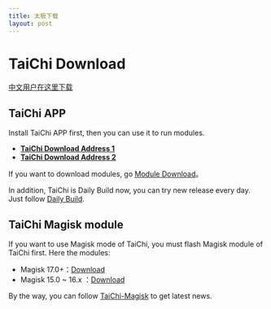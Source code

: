 ```yaml
---
title: 太极下载
layout: post
---
```


# TaiChi Download

[中文用户在这里下载](DOWNLOAD_CN.md)

## TaiChi APP

Install TaiChi APP first, then you can use it to run modules.

- [**TaiChi Download Address 1**][stable1]
- [**TaiChi Download Address 2**][stable2]

If you want to download modules, go [Module Download](module_cn.md)。

In addition, TaiChi is Daily Build now, you can try new release every day. Just follow [Daily Build][daily-build].


## TaiChi Magisk module

If you want to use Magisk mode of TaiChi, you must flash Magisk module of TaiChi first. Here the modules:

- Magisk 17.0+：[Download][taichi-magisk17]
- Magisk 15.0 ~ 16.x ：[Download][taichi-magisk16]

By the way, you can follow [TaiChi-Magisk][taichi-magisk] to get latest news.

[stable1]: https://u19604958.ctfile.com/fs/19604958-344052105
[stable2]: https://www.lanzous.com/i3a6vrc
[daily-build]: https://github.com/taichi-framework/Daily-Build/releases
[taichi-magisk17]: https://www.lanzous.com/i37r5vi
[taichi-magisk16]: https://www.lanzous.com/i37r5kh
[taichi-magisk]: https://github.com/taichi-framework/TaiChi-Magisk/releases
